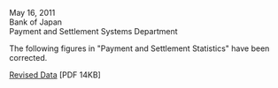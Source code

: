 May 16, 2011\
Bank of Japan\
Payment and Settlement Systems Department

The following figures in "Payment and Settlement Statistics" have been corrected.

[Revised Data](not110516b.pdf) [PDF 14KB]
